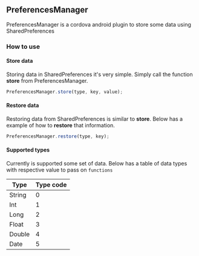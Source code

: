 ## PreferencesManager

PreferencesManager is a cordova android plugin to store some data using SharedPreferences

### How to use

#### Store data

Storing data in SharedPreferences it's very simple.
Simply call the function **store** from PreferencesManager.

```javascript
PreferencesManager.store(type, key, value);
```

#### Restore data

Restoring data from SharedPreferences is similar to **store**.
Below has a example of how to **restore** that information.

```javascript
PreferencesManager.restore(type, key);
```

#### Supported types

Currently is supported some set of data. Below has a table of data types with respective value to pass on `functions`

Type | Type code
------------ | -------------
String | 0
Int | 1
Long | 2
Float | 3
Double | 4
Date | 5
